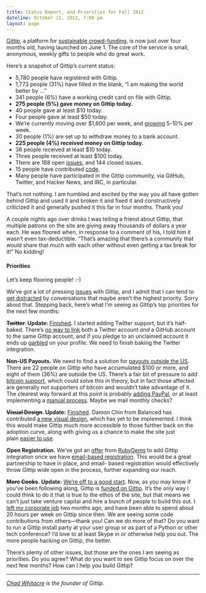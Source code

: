 ```yaml
---
title: Status Report, and Priorities for Fall 2012
dateline: October 11, 2012, 7:00 pm
layout: page
---
```


<p><a href="https://www.gittip.com/">Gittip</a>, a platform for <a
href="https://www.gittip.com/about/">sustainable crowd-funding</a>, is now just
over four months old, having launched on June 1. The core of the service is
small, anonymous, weekly gifts to people who do great work.</p>

<p>Here&#8217;s a snapshot of Gittip&#8217;s current status:</p>

<ul>

<li>5,780 people have registered with Gittip.</li>

<li>1,773 people (31%) have filled in the blank, “I am making the world
better by &#8230;”</li>

<li>341 people (6%) have a working credit card on file with Gittip.</li>

<li><strong>275 people<strong> (5%)</strong> gave money on Gittip
today.</strong></li>

<li>40 people gave at least $10 today.</li>

<li>Four people gave at least $50 today.</li>

<li>We’re currently moving over $1,600 per week, and <a
href="http://www.gittip.com/about/charts.html">growing</a> 5-10% per week.</li>

<li>30 people (1%) are set up to withdraw money to a bank account.</li>

<li><strong>225 people (4%) received money on Gittip today.</strong></li>

<li>36 people received at least $10 today.</li>

<li>Three people received at least $100 today.</li>

<li>There are 188 open <a
href="https://github.com/gratipay/gratipay.com/issues">issues</a>, and 144
closed issues.</li>

<li>15 people have contributed <a
href="https://github.com/gratipay/gratipay.com/graphs/contributors">code</a>.</li>

<li>Many people have participated in the Gittip community, via GitHub, Twitter,
and Hacker News, and IRC, in particular.</li></ul>

<p>That’s not nothing. I am humbled and excited by the way you all have
gotten behind Gittip and used it and broken it and fixed it and constructively
criticized it and generally pushed it this far in four months. Thank you!</p>

<p>A couple nights ago over drinks I was telling a friend about Gittip, that
multiple patrons on the site are giving away thousands of dollars a year each.
He was floored when, in response to a comment of his, I told him it wasn’t
even tax-deductible. “That’s amazing that there’s a community that would
share that much with each other without even getting a tax break for it!” No
kidding!</p><h4>Priorities</h4>

<p>Let’s keep flooring people! :-)</p>

<p>We’ve got a lot of pressing <a
href="https://github.com/gratipay/gratipay.com/issues">issues</a> with Gittip,
and I admit that I can tend to <a
href="https://twitter.com/jezdez/status/255589706069319680">get distracted</a>
by conversations that maybe aren’t the highest priority. Sorry about that.
Stepping back, here&#8217;s what I&#8217;m seeing as Gittip&#8217;s top
priorities for the next few months:</p>

<p><strong><strike>Twitter</strike>. Update: </strong><a
href="http://blog.gittip.com/post/38264311698/gittip-anyone-on-
twitter">Finished</a><strong>.</strong> I started adding Twitter support, but
it’s half-baked. There’s <a
href="https://github.com/gratipay/gratipay.com/issues/289">no way to link</a>
both a Twitter account <em>and</em> a GitHub account to the same Gittip account,
and if you pledge to an unclaimed account it ends up <a
href="https://github.com/gratipay/gratipay.com/issues/309">garbled</a> on your
profile. We need to finish baking the Twitter integration.</p>

<p><strong>Non-US Payouts.</strong> We need to find a solution for <a
href="https://github.com/gratipay/gratipay.com/issues/126">payouts outside the
US</a>. There are 22 people on Gittip who have accumulated $100 or more, and
eight of them (36%) are outside the US. There’s a fair bit of pressure to add
<a href="https://github.com/gratipay/gratipay.com/issues/14">bitcoin
support</a>, which could solve this in theory, but in fact those affected are
generally not supporters of bitcoin and wouldn’t take advantage of it. The
clearest way forward at this point is probably <a
href="https://github.com/gratipay/gratipay.com/issues/63">adding PayPal</a>, or
at least implementing a <a
href="https://github.com/gratipay/gratipay.com/issues/190">manual process</a>.
Maybe we mail monthly checks?</p>

<p><strong><strike>Visual Design</strike>. Update:</strong> <a
href="http://blog.gittip.com/post/42849911683/new-design-new-team">Finished</a>.
Damon Chin from Balanced has contributed <a
href="https://github.com/gratipay/gratipay.com/issues/66#issuecomment-7267192">a
new visual design</a>, which has yet to be implemented. I think this would make
Gittip much more accessible to those further back on the adoption curve, along
with giving us a chance to make the site just plain <a
href="https://github.com/gratipay/gratipay.com/issues/268">easier to
use</a>.</p>

<p><strong>Open Registration.</strong> We’ve got an <a
href="https://github.com/gratipay/gratipay.com/issues/223">offer</a> from <a
href="http://rubygems.org/">RubyGems</a> to add Gittip integration once we have
<a href="https://github.com/gratipay/gratipay.com/issues/89">email-based
registration</a>. This would be a great partnership to have in place, and email-
based registration would effectively throw Gittip wide open in the process,
further expanding our reach.</p>

<p><strong><strike>More Cooks</strike>.</strong> <strong>Update:</strong> <a
href="http://blog.gittip.com/post/42849911683/new-design-new-team">We&#8217;re
off to a good start</a>. Now, as you may know if you’ve been following along,
Gittip is <a href="http://blog.gittip.com/post/26350459746/the-first-open-
company">funded on Gittip</a>. It’s the only way I could think to do it that
is true to the ethos of the site, but that means we can&#8217;t just take
venture capital and hire a bunch of people to build this out. I <a
href="http://blog.gittip.com/post/27072581481/i-believe-in-gittip">left my
corporate job</a> two months ago, and have been able to spend about 20 hours per
week on Gittip since then. We are seeing some code contributions from
others—thank you! Can we do more of that? Do you want to run a Gittip install
party at your user group or as part of a Python or other tech conference? I’d
love to at least Skype in or otherwise help you out. The more people hacking on
Gittip, the better.</p>

<p>There’s plenty of other issues, but those are the ones I am seeing as
priorities. Do you agree? What do you want to see Gittip focus on over the next
few months? How can I help you build Gittip?</p><hr>

<p><em><a href="https://www.gittip.com/whit537/">Chad Whitacre</a> is the
founder of Gittip.</em></p>
